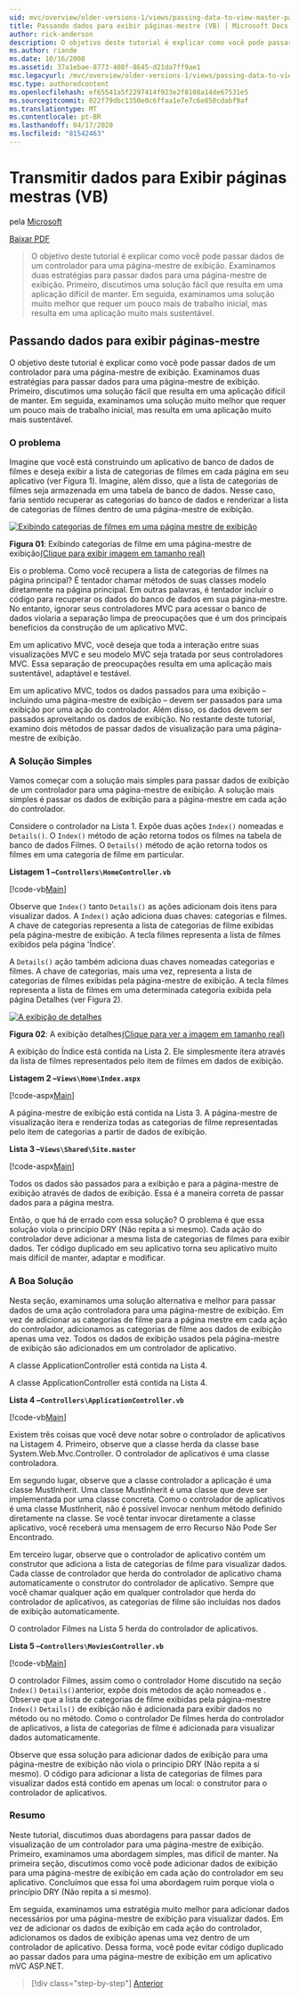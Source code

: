 ```yaml
---
uid: mvc/overview/older-versions-1/views/passing-data-to-view-master-pages-vb
title: Passando dados para exibir páginas-mestre (VB) | Microsoft Docs
author: rick-anderson
description: O objetivo deste tutorial é explicar como você pode passar dados de um controlador para uma página-mestre de exibição. Examinamos duas estratégias para passar dados para uma visão m...
ms.author: riande
ms.date: 10/16/2008
ms.assetid: 37a1ebae-8773-408f-8645-d21da7ff9ae1
msc.legacyurl: /mvc/overview/older-versions-1/views/passing-data-to-view-master-pages-vb
msc.type: authoredcontent
ms.openlocfilehash: ef65541a5f2297414f923e2f8108a14de67531e5
ms.sourcegitcommit: 022f79dbc1350e0c6ffaa1e7e7c6e850cdabf9af
ms.translationtype: MT
ms.contentlocale: pt-BR
ms.lasthandoff: 04/17/2020
ms.locfileid: "81542463"
---
```

# <a name="passing-data-to-view-master-pages-vb"></a>Transmitir dados para Exibir páginas mestras (VB)

pela [Microsoft](https://github.com/microsoft)

[Baixar PDF](https://download.microsoft.com/download/e/f/3/ef3f2ff6-7424-48f7-bdaa-180ef64c3490/ASPNET_MVC_Tutorial_13_VB.pdf)

> O objetivo deste tutorial é explicar como você pode passar dados de um controlador para uma página-mestre de exibição. Examinamos duas estratégias para passar dados para uma página-mestre de exibição. Primeiro, discutimos uma solução fácil que resulta em uma aplicação difícil de manter. Em seguida, examinamos uma solução muito melhor que requer um pouco mais de trabalho inicial, mas resulta em uma aplicação muito mais sustentável.

## <a name="passing-data-to-view-master-pages"></a>Passando dados para exibir páginas-mestre

O objetivo deste tutorial é explicar como você pode passar dados de um controlador para uma página-mestre de exibição. Examinamos duas estratégias para passar dados para uma página-mestre de exibição. Primeiro, discutimos uma solução fácil que resulta em uma aplicação difícil de manter. Em seguida, examinamos uma solução muito melhor que requer um pouco mais de trabalho inicial, mas resulta em uma aplicação muito mais sustentável.

### <a name="the-problem"></a>O problema

Imagine que você está construindo um aplicativo de banco de dados de filmes e deseja exibir a lista de categorias de filmes em cada página em seu aplicativo (ver Figura 1). Imagine, além disso, que a lista de categorias de filmes seja armazenada em uma tabela de banco de dados. Nesse caso, faria sentido recuperar as categorias do banco de dados e renderizar a lista de categorias de filmes dentro de uma página-mestre de exibição.

[![Exibindo categorias de filmes em uma página mestre de exibição](passing-data-to-view-master-pages-vb/_static/image2.png)](passing-data-to-view-master-pages-vb/_static/image1.png)

**Figura 01**: Exibindo categorias de filme em uma página-mestre de exibição[(Clique para exibir imagem em tamanho real)](passing-data-to-view-master-pages-vb/_static/image3.png)

Eis o problema. Como você recupera a lista de categorias de filmes na página principal? É tentador chamar métodos de suas classes modelo diretamente na página principal. Em outras palavras, é tentador incluir o código para recuperar os dados do banco de dados em sua página-mestre. No entanto, ignorar seus controladores MVC para acessar o banco de dados violaria a separação limpa de preocupações que é um dos principais benefícios da construção de um aplicativo MVC.

Em um aplicativo MVC, você deseja que toda a interação entre suas visualizações MVC e seu modelo MVC seja tratada por seus controladores MVC. Essa separação de preocupações resulta em uma aplicação mais sustentável, adaptável e testável.

Em um aplicativo MVC, todos os dados passados para uma exibição – incluindo uma página-mestre de exibição – devem ser passados para uma exibição por uma ação do controlador. Além disso, os dados devem ser passados aproveitando os dados de exibição. No restante deste tutorial, examino dois métodos de passar dados de visualização para uma página-mestre de exibição.

### <a name="the-simple-solution"></a>A Solução Simples

Vamos começar com a solução mais simples para passar dados de exibição de um controlador para uma página-mestre de exibição. A solução mais simples é passar os dados de exibição para a página-mestre em cada ação do controlador.

Considere o controlador na Lista 1. Expõe duas ações `Index()` nomeadas e `Details()`. O `Index()` método de ação retorna todos os filmes na tabela de banco de dados Filmes. O `Details()` método de ação retorna todos os filmes em uma categoria de filme em particular.

**Listagem 1 –`Controllers\HomeController.vb`**

[!code-vb[Main](passing-data-to-view-master-pages-vb/samples/sample1.vb)]

Observe que `Index()` tanto `Details()` as ações adicionam dois itens para visualizar dados. A `Index()` ação adiciona duas chaves: categorias e filmes. A chave de categorias representa a lista de categorias de filme exibidas pela página-mestre de exibição. A tecla filmes representa a lista de filmes exibidos pela página 'Índice'.

A `Details()` ação também adiciona duas chaves nomeadas categorias e filmes. A chave de categorias, mais uma vez, representa a lista de categorias de filmes exibidas pela página-mestre de exibição. A tecla filmes representa a lista de filmes em uma determinada categoria exibida pela página Detalhes (ver Figura 2).

[![A exibição de detalhes](passing-data-to-view-master-pages-vb/_static/image5.png)](passing-data-to-view-master-pages-vb/_static/image4.png)

**Figura 02**: A exibição detalhes[(Clique para ver a imagem em tamanho real)](passing-data-to-view-master-pages-vb/_static/image6.png)

A exibição do Índice está contida na Lista 2. Ele simplesmente itera através da lista de filmes representados pelo item de filmes em dados de exibição.

**Listagem 2 –`Views\Home\Index.aspx`**

[!code-aspx[Main](passing-data-to-view-master-pages-vb/samples/sample2.aspx)]

A página-mestre de exibição está contida na Lista 3. A página-mestre de visualização itera e renderiza todas as categorias de filme representadas pelo item de categorias a partir de dados de exibição.

**Lista 3 –`Views\Shared\Site.master`**

[!code-aspx[Main](passing-data-to-view-master-pages-vb/samples/sample3.aspx)]

Todos os dados são passados para a exibição e para a página-mestre de exibição através de dados de exibição. Essa é a maneira correta de passar dados para a página mestra.

Então, o que há de errado com essa solução? O problema é que essa solução viola o princípio DRY (Não repita a si mesmo). Cada ação do controlador deve adicionar a mesma lista de categorias de filmes para exibir dados. Ter código duplicado em seu aplicativo torna seu aplicativo muito mais difícil de manter, adaptar e modificar.

### <a name="the-good-solution"></a>A Boa Solução

Nesta seção, examinamos uma solução alternativa e melhor para passar dados de uma ação controladora para uma página-mestre de exibição. Em vez de adicionar as categorias de filme para a página mestre em cada ação do controlador, adicionamos as categorias de filme aos dados de exibição apenas uma vez. Todos os dados de exibição usados pela página-mestre de exibição são adicionados em um controlador de aplicativo.

A classe ApplicationController está contida na Lista 4.

A classe ApplicationController está contida na Lista 4.

**Lista 4 –`Controllers\ApplicationController.vb`**

[!code-vb[Main](passing-data-to-view-master-pages-vb/samples/sample4.vb)]

Existem três coisas que você deve notar sobre o controlador de aplicativos na Listagem 4. Primeiro, observe que a classe herda da classe base System.Web.Mvc.Controller. O controlador de aplicativos é uma classe controladora.

Em segundo lugar, observe que a classe controlador a aplicação é uma classe MustInherit. Uma classe MustInherit é uma classe que deve ser implementada por uma classe concreta. Como o controlador de aplicativos é uma classe MustInherit, não é possível invocar nenhum método definido diretamente na classe. Se você tentar invocar diretamente a classe aplicativo, você receberá uma mensagem de erro Recurso Não Pode Ser Encontrado.

Em terceiro lugar, observe que o controlador de aplicativo contém um construtor que adiciona a lista de categorias de filme para visualizar dados. Cada classe de controlador que herda do controlador de aplicativo chama automaticamente o construtor do controlador de aplicativo. Sempre que você chamar qualquer ação em qualquer controlador que herda do controlador de aplicativos, as categorias de filme são incluídas nos dados de exibição automaticamente.

O controlador Filmes na Lista 5 herda do controlador de aplicativos.

**Lista 5 –`Controllers\MoviesController.vb`**

[!code-vb[Main](passing-data-to-view-master-pages-vb/samples/sample5.vb)]

O controlador Filmes, assim como o controlador Home discutido na seção `Index()` `Details()`anterior, expõe dois métodos de ação nomeados e . Observe que a lista de categorias de filme exibidas pela página-mestre `Index()` `Details()` de exibição não é adicionada para exibir dados no método ou no método. Como o controlador De filmes herda do controlador de aplicativos, a lista de categorias de filme é adicionada para visualizar dados automaticamente.

Observe que essa solução para adicionar dados de exibição para uma página-mestre de exibição não viola o princípio DRY (Não repita a si mesmo). O código para adicionar a lista de categorias de filmes para visualizar dados está contido em apenas um local: o construtor para o controlador de aplicativos.

### <a name="summary"></a>Resumo

Neste tutorial, discutimos duas abordagens para passar dados de visualização de um controlador para uma página-mestre de exibição. Primeiro, examinamos uma abordagem simples, mas difícil de manter. Na primeira seção, discutimos como você pode adicionar dados de exibição para uma página-mestre de exibição em cada ação do controlador em seu aplicativo. Concluímos que essa foi uma abordagem ruim porque viola o princípio DRY (Não repita a si mesmo).

Em seguida, examinamos uma estratégia muito melhor para adicionar dados necessários por uma página-mestre de exibição para visualizar dados. Em vez de adicionar os dados de exibição em cada ação do controlador, adicionamos os dados de exibição apenas uma vez dentro de um controlador de aplicativo. Dessa forma, você pode evitar código duplicado ao passar dados para uma página-mestre de exibição em um aplicativo mVC ASP.NET.

> [!div class="step-by-step"]
> [Anterior](creating-page-layouts-with-view-master-pages-vb.md)
